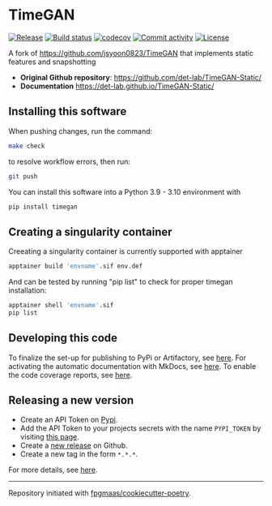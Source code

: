 # TimeGAN

[![Release](https://img.shields.io/github/v/release/det-lab/TimeGAN-Static)](https://img.shields.io/github/v/release/det-lab/TimeGAN-Static)
[![Build status](https://img.shields.io/github/actions/workflow/status/det-lab/TimeGAN-Static/main.yml?branch=main)](https://github.com/det-lab/TimeGAN-Static/actions/workflows/main.yml?query=branch%3Amain)
[![codecov](https://codecov.io/gh/det-lab/TimeGAN-Static/branch/main/graph/badge.svg)](https://codecov.io/gh/det-lab/TimeGAN-Static)
[![Commit activity](https://img.shields.io/github/commit-activity/m/det-lab/TimeGAN-Static)](https://img.shields.io/github/commit-activity/m/det-lab/TimeGAN-Static)
[![License](https://img.shields.io/github/license/det-lab/timegan-static)](https://img.shields.io/github/license/det-lab/timegan-static)

A fork of https://github.com/jsyoon0823/TimeGAN that implements static features and snapshotting

- **Original Github repository**: <https://github.com/det-lab/TimeGAN-Static/>
- **Documentation** <https://det-lab.github.io/TimeGAN-Static/>

## Installing this software

When pushing changes, run the command:

```bash
make check
```

to resolve workflow errors, then run:

```bash
git push
```

You can install this software into a Python 3.9 - 3.10 environment with

```bash
pip install timegan
```

## Creating a singularity container

Creeating a singularity container is currently supported with apptainer

```bash
apptainer build 'envname'.sif env.def
```

And can be tested by running "pip list" to check for proper timegan installation:

```bash
apptainer shell 'envname'.sif
pip list
```

## Developing this code

To finalize the set-up for publishing to PyPi or Artifactory, see [here](https://fpgmaas.github.io/cookiecutter-poetry/features/publishing/#set-up-for-pypi).
For activating the automatic documentation with MkDocs, see [here](https://fpgmaas.github.io/cookiecutter-poetry/features/mkdocs/#enabling-the-documentation-on-github).
To enable the code coverage reports, see [here](https://fpgmaas.github.io/cookiecutter-poetry/features/codecov/).

## Releasing a new version

- Create an API Token on [Pypi](https://pypi.org/).
- Add the API Token to your projects secrets with the name `PYPI_TOKEN` by visiting [this page](https://github.com/det-lab/TimeGAN-Static/settings/secrets/actions/new).
- Create a [new release](https://github.com/det-lab/TimeGAN-Static/releases/new) on Github.
- Create a new tag in the form `*.*.*`.

For more details, see [here](https://fpgmaas.github.io/cookiecutter-poetry/features/cicd/#how-to-trigger-a-release).

---

Repository initiated with [fpgmaas/cookiecutter-poetry](https://github.com/fpgmaas/cookiecutter-poetry).
